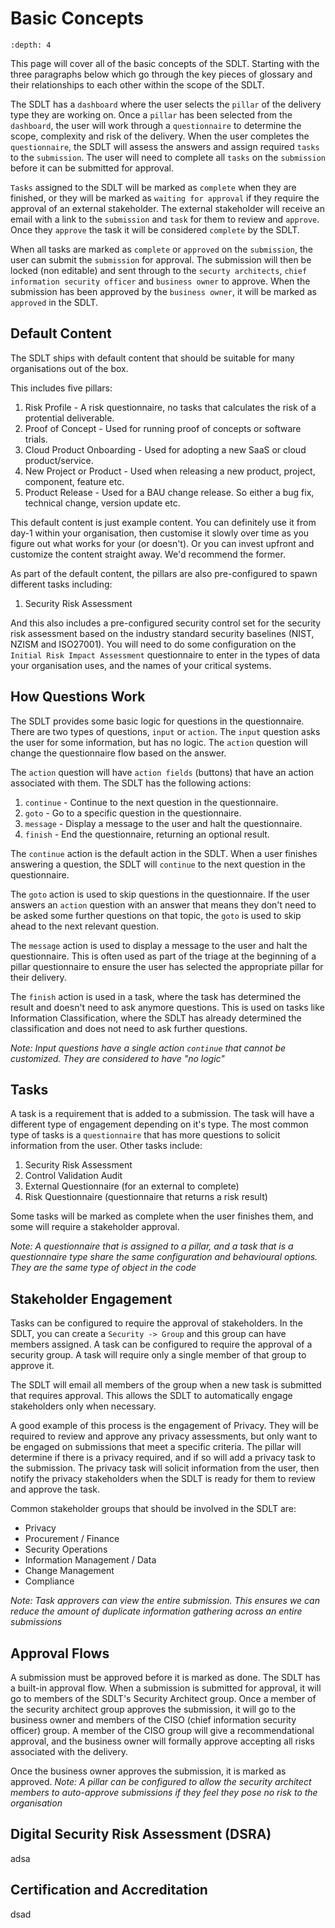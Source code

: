 # Basic Concepts
```{contents} Contents
:depth: 4
```
This page will cover all of the basic concepts of the SDLT. Starting with the three paragraphs below which go through the key pieces of glossary and their relationships to each other within the scope of the SDLT.

The SDLT has a `dashboard` where the user selects the `pillar` of the delivery type they are working on. Once a `pillar` has been selected from the `dashboard`, the user will work through a `questionnaire` to determine the scope, complexity and risk of the delivery. When the user completes the `questionnaire`, the SDLT will assess the answers and assign required `tasks` to the `submission`. The user will need to complete all `tasks` on the `submission` before it can be submitted for approval. 

`Tasks` assigned to the SDLT will be marked as `complete` when they are finished, or they will be marked as `waiting for approval` if they require the approval of an external stakeholder. The external stakeholder will receive an email with a link to the `submission` and `task` for them to review and `approve`. Once they `approve` the task it will be considered `complete` by the SDLT.

When all tasks are marked as `complete` or `approved` on the `submission`, the user can submit the `submission` for approval. The submission will then be locked (non editable) and sent through to the `securty architects`, `chief information security officer` and `business owner` to approve. When the submission has been approved by the `business owner`, it will be marked as `approved` in the SDLT.

## Default Content
The SDLT ships with default content that should be suitable for many organisations out of the box. 

This includes five pillars:
1. Risk Profile - A risk questionnaire, no tasks that calculates the risk of a protential deliverable.
2. Proof of Concept - Used for running proof of concepts or software trials.
3. Cloud Product Onboarding - Used for adopting a new SaaS or cloud product/service.
4. New Project or Product - Used when releasing a new product, project, component, feature etc.
5. Product Release - Used for a BAU change release. So either a bug fix, technical change, version update etc.

This default content is just example content. You can definitely use it from day-1 within your organisation, then customise it slowly over time as you figure out what works for your (or doesn't). Or you can invest upfront and customize the content straight away. We'd recommend the former.

As part of the default content, the pillars are also pre-configured to spawn different tasks including:
1. Security Risk Assessment

And this also includes a pre-configured security control set for the security risk assessment based on the industry standard security baselines (NIST, NZISM and ISO27001). You will need to do some configuration on the `Initial Risk Impact Assessment` questionnaire to enter in the types of data your organisation uses, and the names of your critical systems.

## How Questions Work
The SDLT provides some basic logic for questions in the questionnaire. There are two types of questions, `input` or `action`. The `input` question asks the user for some information, but has no logic. The `action` question will change the questionnaire flow based on the answer.

The `action` question will have `action fields` (buttons) that have an action associated with them. The SDLT has the following actions:
1. `continue` - Continue to the next question in the questionnaire.
2. `goto` - Go to a specific question in the questionnaire.
3. `message` - Display a message to the user and halt the questionnaire.
3. `finish` - End the questionnaire, returning an optional result.

The `continue` action is the default action in the SDLT. When a user finishes answering a question, the SDLT will `continue` to the next question in the questionnaire.

The `goto` action is used to skip questions in the questionnaire. If the user answers an `action` question with an answer that means they don't need to be asked some further questions on that topic, the `goto` is used to skip ahead to the next relevant question.

The `message` action is used to display a message to the user and halt the questionnaire. This is often used as part of the triage at the beginning of a pillar questionnaire to ensure the user has selected the appropriate pillar for their delivery. 

The `finish` action is used in a task, where the task has determined the result and doesn't need to ask anymore questions. This is used on tasks like Information Classification, where the SDLT has already determined the classification and does not need to ask further questions.

_Note: Input questions have a single action `continue` that cannot be customized. They are considered to have "no logic"_

## Tasks
A task is a requirement that is added to a submission. The task will have a different type of engagement depending on it's type. The most common type of tasks is a `questionnaire` that has more questions to solicit information from the user. Other tasks include:
1. Security Risk Assessment
2. Control Validation Audit
3. External Questionnaire (for an external to complete)
4. Risk Questionnaire (questionnaire that returns a risk result)

Some tasks will be marked as complete when the user finishes them, and some will require a stakeholder approval.

_Note: A questionnaire that is assigned to a pillar, and a task that is a questionnaire type share the same configuration and behavioural options. They are the same type of object in the code_

## Stakeholder Engagement
Tasks can be configured to require the approval of stakeholders. In the SDLT, you can create a `Security -> Group` and this group can have members assigned. A task can be configured to require the approval of a security group. A task will require only a single member of that group to approve it.

The SDLT will email all members of the group when a new task is submitted that requires approval. This allows the SDLT to automatically engage stakeholders only when necessary. 

A good example of this process is the engagement of Privacy. They will be required to review and approve any privacy assessments, but only want to be engaged on submissions that meet a specific criteria. The pillar will determine if there is a privacy required, and if so will add a privacy task to the submission. The privacy task will solicit information from the user, then notify the privacy stakeholders when the SDLT is ready for them to review and approve the task.

Common stakeholder groups that should be involved in the SDLT are:
* Privacy
* Procurement / Finance
* Security Operations
* Information Management / Data
* Change Management
* Compliance

_Note: Task approvers can view the entire submission. This ensures we can reduce the amount of duplicate information gathering across an entire submissions_

## Approval Flows
A submission must be approved before it is marked as done. The SDLT has a built-in approval flow.
When a submission is submitted for approval, it will go to members of the SDLT's Security Architect group. Once a member of the security architect group approves the submission, it will go to the business owner and members of the CISO (chief information security officer) group. A member of the CISO group will give a recommendational approval, and the business owner will formally approve accepting all risks associated with the delivery.

Once the business owner approves the submission, it is marked as approved.
_Note: A pillar can be configured to allow the security architect members to auto-approve submissions if they feel they pose no risk to the organisation_

## Digital Security Risk Assessment (DSRA)
adsa

## Certification and Accreditation
dsad




